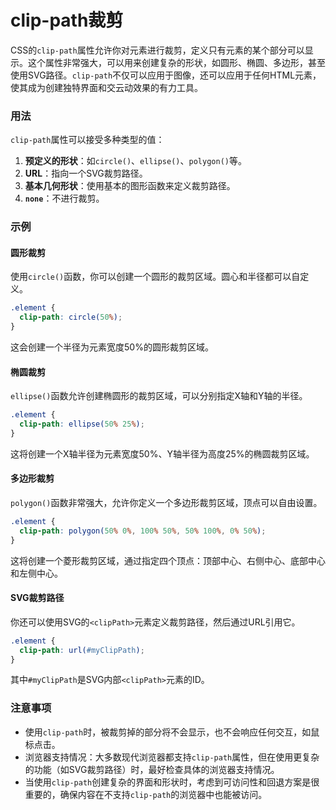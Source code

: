 # clip-path裁剪

CSS的`clip-path`属性允许你对元素进行裁剪，定义只有元素的某个部分可以显示。这个属性非常强大，可以用来创建复杂的形状，如圆形、椭圆、多边形，甚至使用SVG路径。`clip-path`不仅可以应用于图像，还可以应用于任何HTML元素，使其成为创建独特界面和交云动效果的有力工具。

### 用法

`clip-path`属性可以接受多种类型的值：

1. **预定义的形状**：如`circle()`、`ellipse()`、`polygon()`等。
2. **URL**：指向一个SVG裁剪路径。
3. **基本几何形状**：使用基本的图形函数来定义裁剪路径。
4. **`none`**：不进行裁剪。

### 示例

#### 圆形裁剪

使用`circle()`函数，你可以创建一个圆形的裁剪区域。圆心和半径都可以自定义。

```css
.element {
  clip-path: circle(50%);
}
```

这会创建一个半径为元素宽度50%的圆形裁剪区域。

#### 椭圆裁剪

`ellipse()`函数允许创建椭圆形的裁剪区域，可以分别指定X轴和Y轴的半径。

```css
.element {
  clip-path: ellipse(50% 25%);
}
```

这将创建一个X轴半径为元素宽度50%、Y轴半径为高度25%的椭圆裁剪区域。

#### 多边形裁剪

`polygon()`函数非常强大，允许你定义一个多边形裁剪区域，顶点可以自由设置。

```css
.element {
  clip-path: polygon(50% 0%, 100% 50%, 50% 100%, 0% 50%);
}
```

这将创建一个菱形裁剪区域，通过指定四个顶点：顶部中心、右侧中心、底部中心和左侧中心。

#### SVG裁剪路径

你还可以使用SVG的`<clipPath>`元素定义裁剪路径，然后通过URL引用它。

```css
.element {
  clip-path: url(#myClipPath);
}
```

其中`#myClipPath`是SVG内部`<clipPath>`元素的ID。

### 注意事项

- 使用`clip-path`时，被裁剪掉的部分将不会显示，也不会响应任何交互，如鼠标点击。
- 浏览器支持情况：大多数现代浏览器都支持`clip-path`属性，但在使用更复杂的功能（如SVG裁剪路径）时，最好检查具体的浏览器支持情况。
- 当使用`clip-path`创建复杂的界面和形状时，考虑到可访问性和回退方案是很重要的，确保内容在不支持`clip-path`的浏览器中也能被访问。